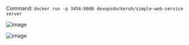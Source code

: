 Command: `docker run -p 3456:8080 devopsdockeruh/simple-web-service server`

![image](https://github.com/siddhanth339/DevOpsWithDocker/assets/40331239/bfe2e412-7869-44b6-b2d7-e5a21ffea22a)

![image](https://github.com/siddhanth339/DevOpsWithDocker/assets/40331239/0a6a2e69-11ad-40c9-84b0-5d81d6c84114)
